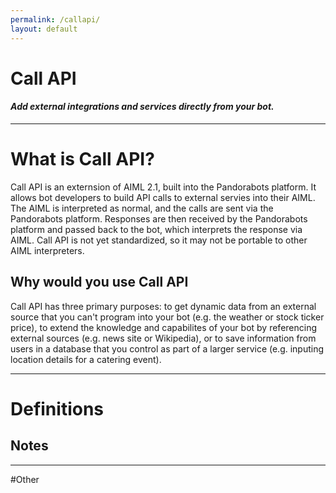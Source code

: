 ```yaml
---
permalink: /callapi/
layout: default
---
```


<div markdown="1" class="pb-docs__content">

# Call API

#### _Add external integrations and services directly from your bot._

---

# What is Call API?

Call API is an externsion of AIML 2.1, built into the Pandorabots platform. It allows bot developers to build API calls to external servies into their AIML. The AIML is interpreted as normal, and the calls are sent via the Pandorabots platform. Responses are then received by the Pandorabots platform and passed back to the bot, which interprets the response via AIML. Call API is not yet standardized, so it may not be portable to other AIML interpreters.

## Why would you use Call API

Call API has three primary purposes: to get dynamic data from an external source that you can't program into your bot (e.g. the weather or stock ticker price), to extend the knowledge and capabilites of your bot by referencing external sources (e.g. news site or Wikipedia), or to save information from users in a database that you control as part of a larger service (e.g. inputing location details for a catering event).

---

# Definitions


## Notes

---

#Other

</div>
